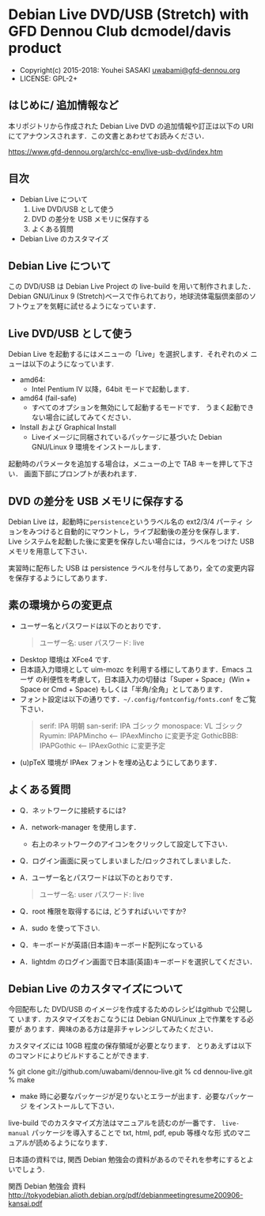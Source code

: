 Debian Live DVD/USB (Stretch) with GFD Dennou Club dcmodel/davis product
========================================================================

* Copyright(c) 2015-2018: Youhei SASAKI <uwabami@gfd-dennou.org>
* LICENSE: GPL-2+

はじめに/ 追加情報など
----------------------

本リポジトリから作成された Debian Live DVD の追加情報や訂正は以下の URI
にてアナウンスされます．この文書とあわせてお読みください．

  https://www.gfd-dennou.org/arch/cc-env/live-usb-dvd/index.htm

目次
----

* Debian Live について
  1. Live DVD/USB として使う
  2. DVD の差分を USB メモリに保存する
  3. よくある質問
* Debian Live のカスタマイズ


Debian Live について
--------------------

この DVD/USB は Debian Live Project の live-build を用いて制作されました．
Debian GNU/Linux 9 (Stretch)ベースで作られており，地球流体電脳倶楽部のソ
フトウェアを気軽に試せるようになっています．

Live DVD/USB として使う
-----------------------

Debian Live を起動するにはメニューの「Live」を選択します．それぞれのメ
ニューは以下のようになっています.

* amd64:
  * Intel Pentium IV 以降，64bit モードで起動します．
* amd64 (fail-safe)
  * すべてのオプションを無効にして起動するモードです．
    うまく起動できない場合に試してみてください．
* Install および Graphical Install
  * Liveイメージに同梱されているパッケージに基づいた Debian GNU/Linux 9
    環境をインストールします．

起動時のパラメータを追加する場合は，メニューの上で TAB キーを押して下さい．
画面下部にプロンプトが表われます．

DVD の差分を USB メモリに保存する
---------------------------------

Debian Live は，起動時に`persistence`というラベル名の ext2/3/4 パーティ
ションをみつけると自動的にマウントし，ライブ起動後の差分を保存します．
Live システムを起動した後に変更を保存したい場合には，ラベルをつけた USB
メモリを用意して下さい．

実習時に配布した USB は persistence ラベルを付与してあり，全ての変更内容
を保存するようにしてあります．

素の環境からの変更点
--------------------

* ユーザー名とパスワードは以下のとおりです．
   > ユーザー名: user
   > パスワード: live
* Desktop 環境は XFce4 です. 
* 日本語入力環境として uim-mozc を利用する様にしてあります．Emacs ユーザ
  の利便性を考慮して，日本語入力の切替は「Super + Space」(Win + Space or
  Cmd + Space) もしくは「半角/全角」としてあります．
* フォント設定は以下の通りです．`~/.config/fontconfig/fonts.conf` をご覧下さい．
   >  serif: IPA 明朝
   >  san-serif: IPA ゴシック
   >  monospace: VL ゴシック
   >  Ryumin: IPAPMincho      <-- IPAexMincho に変更予定
   >  GothicBBB: IPAPGothic   <-- IPAexGothic に変更予定
* (u)pTeX 環境が IPAex フォントを埋め込むようにしてあります．


よくある質問
-------------

* Q．ネットワークに接続するには?
* A．network-manager を使用します．
  * 右上のネットワークのアイコンをクリックして設定して下さい．

* Q．ログイン画面に戻ってしまいました/ロックされてしまいました．
* A．ユーザー名とパスワードは以下のとおりです．

  > ユーザー名: user
  > パスワード: live

* Q．root 権限を取得するには, どうすればいいですか?
* A．sudo を使って下さい.

* Q．キーボードが英語(日本語)キーボード配列になっている
* A．lightdm のログイン画面で日本語(英語)キーボードを選択してください．

Debian Live のカスタマイズについて
-----------------------------------

今回配布した DVD/USB のイメージを作成するためのレシピはgithub で公開して
います．カスタマイズをおこなうには Debian GNU/Linux 上で作業をする必要が
あります．興味のある方は是非チャレンジしてみたください．

カスタマイズには 10GB 程度の保存領域が必要となります．
とりあえずは以下のコマンドによりビルドすることができます.

 % git clone git://github.com/uwabami/dennou-live.git
 % cd dennou-live.git
 % make

* make 時に必要なパッケージが足りないとエラーが出ます．必要なパッケージ
  をインストールして下さい．


live-build でのカスタマイズ方法はマニュアルを読むのが一番です．
`live-manual` パッケージを導入することで txt, html, pdf, epub 等様々な形
式のマニュアルが読めるようになります．

日本語の資料では, 関西 Debian 勉強会の資料があるのでそれを参考にするとよ
いでしょう.

関西 Debian 勉強会  資料
http://tokyodebian.alioth.debian.org/pdf/debianmeetingresume200906-kansai.pdf
